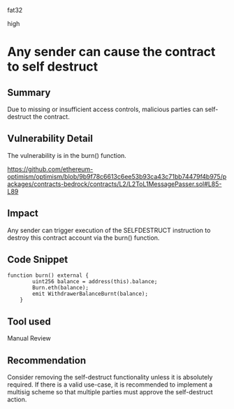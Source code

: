 fat32

high

# Any sender can cause the contract to self destruct

## Summary

Due to missing or insufficient access controls, malicious parties can self-destruct the contract.
## Vulnerability Detail

The vulnerability is in the burn() function.

https://github.com/ethereum-optimism/optimism/blob/9b9f78c6613c6ee53b93ca43c71bb74479f4b975/packages/contracts-bedrock/contracts/L2/L2ToL1MessagePasser.sol#L85-L89
## Impact

Any sender can trigger execution of the SELFDESTRUCT instruction to destroy this contract account via the burn() function. 
## Code Snippet
```solidity
function burn() external {
        uint256 balance = address(this).balance;
        Burn.eth(balance);
        emit WithdrawerBalanceBurnt(balance);
    }
```
## Tool used

Manual Review

## Recommendation
Consider removing the self-destruct functionality unless it is absolutely required. If there is a valid use-case, it is recommended to implement a multisig scheme so that multiple parties must approve the self-destruct action.